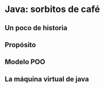 # Java: sorbitos de café

## Un poco de historia
## Propósito
## Modelo POO
## La máquina virtual de java

